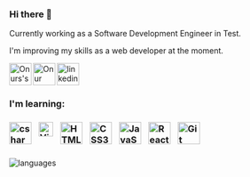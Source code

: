 ### Hi there 👋
<p>Currently working as a Software Development Engineer in Test.<p/>
<p>I'm improving my skills as a web developer at the moment.<p/>
<a href="https://www.linkedin.com/in/onuryasavul/" target="blank">
  <img align="center" src="https://raw.githubusercontent.com/peterthehan/peterthehan/master/assets/linkedin.svg" alt="linkedin" height="40px" />
</a>
<a href="https://www.instagram.com/onuryasavul/">
  <img align="left" alt="Onurs's Instagram" width="40px" src="https://raw.githubusercontent.com/hussainweb/hussainweb/main/icons/instagram.png" />
</a>
<a href="https://twitter.com/onur_yasavul">
  <img align="left" alt="Onur Yasavul | Twitter" width="40px" src="https://raw.githubusercontent.com/peterthehan/peterthehan/master/assets/twitter.svg" />
</a>

<div>
  <h3>I'm learning:<h3/>
  <img align="left" alt="csharp" width="40px" src="https://iconape.com/wp-content/png_logo_vector/c.png" style="padding-right:10px;"/>
  <img align="left" alt="Visual Studio Code" width="26px" src="https://cdn.jsdelivr.net/gh/devicons/devicon/icons/vscode/vscode-original.svg" style="padding-right:10px;"/>
  <img align="left" alt="HTML5" width="40px" src="https://cdn.jsdelivr.net/gh/devicons/devicon/icons/html5/html5-original.svg" style="padding-right:10px;"/>
  <img align="left" alt="CSS3" width="40px" src="https://cdn.jsdelivr.net/gh/devicons/devicon/icons/css3/css3-original.svg" style="padding-right:10px;"/>
  <img align="left" alt="JavaScript" width="40px" src="https://cdn.jsdelivr.net/gh/devicons/devicon/icons/javascript/javascript-original.svg" style="padding-right:10px;"/>
  <img align="left" alt="React" width="40px" src="https://cdn.jsdelivr.net/gh/devicons/devicon/icons/react/react-original.svg" style="padding-right:10px;"/>
  <img align="left" alt="Git" width="40px" src="https://cdn.jsdelivr.net/gh/devicons/devicon/icons/git/git-original.svg" style="padding-right:10px;"/>
</div>
<br/>
<br/>
<br/>
<div>
  <p class="languages" align="top">
    <img src="https://github-readme-stats.vercel.app/api/top-langs/?username=onuryasavul&layout=compact" alt="languages" />           
  </p>
</div>

